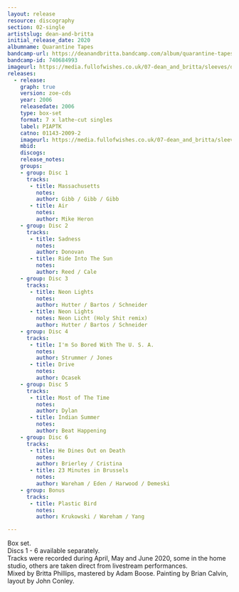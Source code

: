 ```yaml
---
layout: release
resource: discography
section: 02-single
artistslug: dean-and-britta
initial_release_date: 2020
albumname: Quarantine Tapes
bandcamp-url: https://deanandbritta.bandcamp.com/album/quarantine-tapes
bandcamp-id: 740684993
imageurl: https://media.fullofwishes.co.uk/07-dean_and_britta/sleeves/dean-and-britta-quarantine-box-3-crop.jpg
releases:
  - release:
    graph: true
    version: zoe-cds
    year: 2006
    releasedate: 2006
    type: box-set
    format: 7 x lathe-cut singles
    label: PIAPTK 
    catno: 01143-2009-2
    imageurl: https://media.fullofwishes.co.uk/07-dean_and_britta/sleeves/dean-and-britta-quarantine-box-3-crop.jpg
    mbid:
    discogs:
    release_notes:
    groups:
    - group: Disc 1
      tracks:
       - title: Massachusetts
         notes:
         author: Gibb / Gibb / Gibb
       - title: Air
         notes:
         author: Mike Heron
    - group: Disc 2
      tracks:
       - title: Sadness
         notes:
         author: Donovan
       - title: Ride Into The Sun
         notes:
         author: Reed / Cale
    - group: Disc 3
      tracks:
       - title: Neon Lights
         notes:
         author: Hutter / Bartos / Schneider
       - title: Neon Lights
         notes: Neon Licht (Holy Shit remix)
         author: Hutter / Bartos / Schneider
    - group: Disc 4
      tracks:
       - title: I'm So Bored With The U. S. A.
         notes:
         author: Strummer / Jones
       - title: Drive
         notes:
         author: Ocasek
    - group: Disc 5
      tracks:
       - title: Most of The Time
         notes:
         author: Dylan
       - title: Indian Summer
         notes:
         author: Beat Happening
    - group: Disc 6
      tracks:
       - title: He Dines Out on Death
         notes:
         author: Brierley / Cristina
       - title: 23 Minutes in Brussels
         notes:
         author: Wareham / Eden / Harwood / Demeski
    - group: Bonus
      tracks:
       - title: Plastic Bird
         notes:
         author: Krukowski / Wareham / Yang

---
```

Box set.  
Discs 1 - 6 available separately.  
Tracks were recorded during April, May and June 2020, some in the home studio, others are taken direct from livestream performances.  
Mixed by Britta Phillips, mastered by Adam Boose. Painting by Brian Calvin, layout by John Conley.

